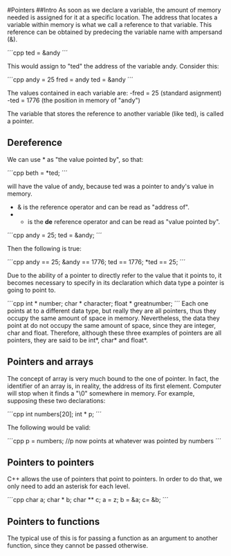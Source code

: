 #Pointers
##Intro
As soon as we declare a variable, the amount of memory needed is assigned for it at a specific location.
The address that locates a variable within memory is what we call a reference to that variable.
This reference can be obtained by predecing the variable name with ampersand (&).

´´´cpp
ted = &andy
´´´

This would assign to "ted" the address of the variable andy.
Consider this:

´´´cpp
andy = 25
fred = andy
ted = &andy
´´´

The values contained in each variable are:
-fred = 25 (standard asignment)
-ted = 1776 (the position in memory of "andy")

The variable that stores the reference to another variable (like ted), is called a pointer.
## Dereference
We can use * as "the value pointed by", so that:

´´´cpp
beth = \*ted;
´´´

will have the value of andy, because ted was a pointer to andy's value in memory.

- & is the reference operator and can be read as "address of".
- * is the __de__ reference operator and can be read as "value pointed by".

´´´cpp
andy = 25;
ted = \&andy;
´´´

Then the following is true:

´´´cpp
andy == 25;
&andy == 1776;
ted == 1776;
\*ted == 25;
´´´

Due to the ability of a pointer to directly refer to the value that it points to, it becomes necessary to specify in its declaration which data type a pointer is going to point to.

´´´cpp
int * number;
char * character;
float * greatnumber;
´´´
Each one points at to a different data type, but really they are all pointers, thus they occupy the same amount of space in memory.
Nevertheless, the data they point at do not occupy the same amount of space, since they are integer, char and float.
Therefore, although these three examples of pointers are all pointers, they are said to be int*, char* and float*.

## Pointers and arrays
The concept of array is very much bound to the one of pointer. In fact, the identifier of an array is, in reality, the address of its first element. Computer will stop when it finds a "\0" somewhere in memory.
For example, supposing these two declarations:

´´´cpp
int numbers[20];
int * p;
´´´

The following would be valid:

´´´cpp
p = numbers; //p now points at whatever was pointed by numbers
´´´

## Pointers to pointers
C++ allows the use of pointers that point to pointers. In order to do that, we only need to add an asterisk for each level.

´´´cpp
char a;
char * b;
char ** c;
a = z;
b = \&a;
c= \&b;
´´´

## Pointers to functions
The typical use of this is for passing a function as an argument to another function, since they cannot be passed otherwise.
